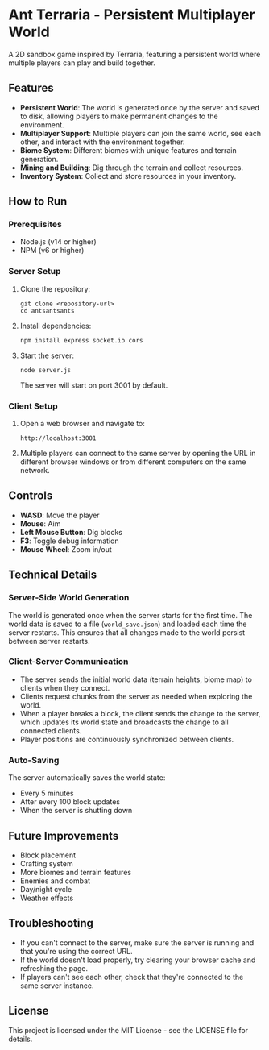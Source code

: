 # Ant Terraria - Persistent Multiplayer World

A 2D sandbox game inspired by Terraria, featuring a persistent world where multiple players can play and build together.

## Features

- **Persistent World**: The world is generated once by the server and saved to disk, allowing players to make permanent changes to the environment.
- **Multiplayer Support**: Multiple players can join the same world, see each other, and interact with the environment together.
- **Biome System**: Different biomes with unique features and terrain generation.
- **Mining and Building**: Dig through the terrain and collect resources.
- **Inventory System**: Collect and store resources in your inventory.

## How to Run

### Prerequisites

- Node.js (v14 or higher)
- NPM (v6 or higher)

### Server Setup

1. Clone the repository:
   ```
   git clone <repository-url>
   cd antsantsants
   ```

2. Install dependencies:
   ```
   npm install express socket.io cors
   ```

3. Start the server:
   ```
   node server.js
   ```
   The server will start on port 3001 by default.

### Client Setup

1. Open a web browser and navigate to:
   ```
   http://localhost:3001
   ```

2. Multiple players can connect to the same server by opening the URL in different browser windows or from different computers on the same network.

## Controls

- **WASD**: Move the player
- **Mouse**: Aim
- **Left Mouse Button**: Dig blocks
- **F3**: Toggle debug information
- **Mouse Wheel**: Zoom in/out

## Technical Details

### Server-Side World Generation

The world is generated once when the server starts for the first time. The world data is saved to a file (`world_save.json`) and loaded each time the server restarts. This ensures that all changes made to the world persist between server restarts.

### Client-Server Communication

- The server sends the initial world data (terrain heights, biome map) to clients when they connect.
- Clients request chunks from the server as needed when exploring the world.
- When a player breaks a block, the client sends the change to the server, which updates its world state and broadcasts the change to all connected clients.
- Player positions are continuously synchronized between clients.

### Auto-Saving

The server automatically saves the world state:
- Every 5 minutes
- After every 100 block updates
- When the server is shutting down

## Future Improvements

- Block placement
- Crafting system
- More biomes and terrain features
- Enemies and combat
- Day/night cycle
- Weather effects

## Troubleshooting

- If you can't connect to the server, make sure the server is running and that you're using the correct URL.
- If the world doesn't load properly, try clearing your browser cache and refreshing the page.
- If players can't see each other, check that they're connected to the same server instance.

## License

This project is licensed under the MIT License - see the LICENSE file for details. 
